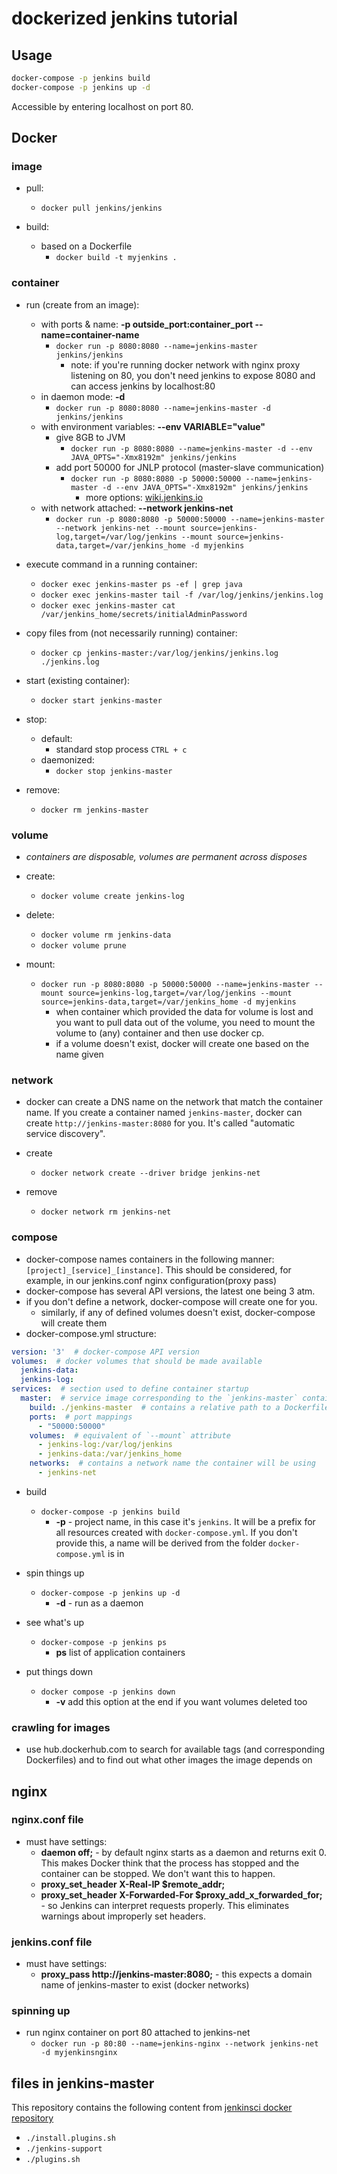 # dockerized jenkins tutorial

## Usage

```bash
docker-compose -p jenkins build
docker-compose -p jenkins up -d
```

Accessible by entering localhost on port 80.

## Docker

### image

- pull:
  - `docker pull jenkins/jenkins`

- build:
  - based on a Dockerfile
    - `docker build -t myjenkins .`

### container

- run (create from an image):
  - with ports & name: **-p outside_port:container_port --name=container-name**
    - `docker run -p 8080:8080 --name=jenkins-master jenkins/jenkins`
      - note: if you're running docker network with nginx proxy listening on 80, you don't need jenkins to expose 8080 and can access jenkins by localhost:80
  - in daemon mode: **-d**
    - `docker run -p 8080:8080 --name=jenkins-master -d jenkins/jenkins`
  - with environment variables: **--env VARIABLE="value"**
    - give 8GB to JVM
      - `docker run -p 8080:8080 --name=jenkins-master -d --env JAVA_OPTS="-Xmx8192m" jenkins/jenkins`
    - add port 50000 for JNLP protocol (master-slave communication)
      - `docker run -p 8080:8080 -p 50000:50000 --name=jenkins-master -d --env JAVA_OPTS="-Xmx8192m" jenkins/jenkins`
        - more options: [wiki.jenkins.io](https://wiki.jenkins.io/display/JENKINS/Starting+and+Accessing+Jenkins)
  - with network attached: **--network jenkins-net**
    - `docker run -p 8080:8080 -p 50000:50000 --name=jenkins-master --network jenkins-net --mount source=jenkins-log,target=/var/log/jenkins --mount source=jenkins-data,target=/var/jenkins_home -d myjenkins`

- execute command in a running container:
  - `docker exec jenkins-master ps -ef | grep java`
  - `docker exec jenkins-master tail -f /var/log/jenkins/jenkins.log`
  - `docker exec jenkins-master cat /var/jenkins_home/secrets/initialAdminPassword`

- copy files from (not necessarily running) container:
  - `docker cp jenkins-master:/var/log/jenkins/jenkins.log ./jenkins.log`

- start (existing container):
  - `docker start jenkins-master`

- stop:
  - default:
    - standard stop process `CTRL + c`
  - daemonized:
    - `docker stop jenkins-master`

- remove:
  - `docker rm jenkins-master`

### volume

- *containers are disposable, volumes are permanent across disposes*

- create:
  - `docker volume create jenkins-log`

- delete:
  - `docker volume rm jenkins-data`
  - `docker volume prune`

- mount:
  - `docker run -p 8080:8080 -p 50000:50000 --name=jenkins-master --mount source=jenkins-log,target=/var/log/jenkins --mount source=jenkins-data,target=/var/jenkins_home -d myjenkins`
    - when container which provided the data for volume is lost and you want to pull data out of the volume, you need to mount the volume to (any) container and then use docker cp.
    - if a volume doesn't exist, docker will create one based on the name given

### network

- docker can create a DNS name on the network that match the container name. If you create a container named `jenkins-master`, docker can create `http://jenkins-master:8080` for you. It's called "automatic service discovery".

- create
  - `docker network create --driver bridge jenkins-net`

- remove
  - `docker network rm jenkins-net`

### compose

- docker-compose names containers in the following manner: `[project]_[service]_[instance]`. This should be considered, for example, in our jenkins.conf nginx configuration(proxy pass)
- docker-compose has several API versions, the latest one being 3 atm.
- if you don't define a network, docker-compose will create one for you.
  - similarly, if any of defined volumes doesn't exist, docker-compose will create them
- docker-compose.yml structure:

```yaml
version: '3'  # docker-compose API version
volumes:  # docker volumes that should be made available
  jenkins-data:
  jenkins-log:
services:  # section used to define container startup
  master:  # service image corresponding to the `jenkins-master` container
    build: ./jenkins-master  # contains a relative path to a Dockerfile defining jenkins-master image
    ports:  # port mappings
      - "50000:50000"
    volumes:  # equivalent of `--mount` attribute
      - jenkins-log:/var/log/jenkins
      - jenkins-data:/var/jenkins_home
    networks:  # contains a network name the container will be using
      - jenkins-net
```

- build
  - `docker-compose -p jenkins build`
    - **-p** - project name, in this case it's `jenkins`. It will be a prefix for all resources created with `docker-compose.yml`. If you don't provide this, a name will be derived from the folder `docker-compose.yml` is in

- spin things up
  - `docker-compose -p jenkins up -d`
    - **-d** - run as a daemon

- see what's up
  - `docker-compose -p jenkins ps`
    - **ps** list of application containers

- put things down
  - `docker compose -p jenkins down`
    - **-v** add this option at the end if you want volumes deleted too

### crawling for images

- use hub.dockerhub.com to search for available tags (and corresponding Dockerfiles) and to find out what other images the image depends on

## nginx

### nginx.conf file

- must have settings:
  - **daemon off;** - by default nginx starts as a daemon and returns exit 0. This makes Docker think that the process has stopped and the container can be stopped. We don't want this to happen.
  - **proxy_set_header X-Real-IP $remote_addr;**
  - **proxy_set_header X-Forwarded-For $proxy_add_x_forwarded_for;** - so Jenkins can interpret requests properly. This eliminates warnings about improperly set headers.

### jenkins.conf file

- must have settings:
  - **proxy_pass http://jenkins-master:8080;** - this expects a domain name of jenkins-master to exist (docker networks)

### spinning up

- run nginx container on port 80 attached to jenkins-net
  - `docker run -p 80:80 --name=jenkins-nginx --network jenkins-net -d myjenkinsnginx`

## files in jenkins-master

This repository contains the following content from [jenkinsci docker repository](https://github.com/jenkinsci/docker.git)

- `./install.plugins.sh`
- `./jenkins-support`
- `./plugins.sh`
